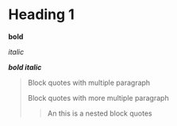 # Heading 1

**bold** 

*italic*

***bold italic***

>Block quotes with multiple paragraph
>
>Block quotes with more multiple paragraph
>
>>An this is a nested block quotes
